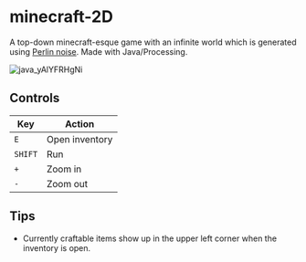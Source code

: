 # minecraft-2D
A top-down minecraft-esque game with an infinite world which is generated using [Perlin noise](https://en.wikipedia.org/wiki/Perlin_noise). Made with Java/Processing.

![java_yAlYFRHgNi](https://github.com/user-attachments/assets/d42e6e6f-4eb8-492f-b6f8-220a223f1d34)

## Controls
| Key    | Action         |
|--------|----------------|
| `E`    | Open inventory |
| `SHIFT`| Run            |
| `+`    | Zoom in        |
| `-`    | Zoom out       |

## Tips
- Currently craftable items show up in the upper left corner when the inventory is open.
